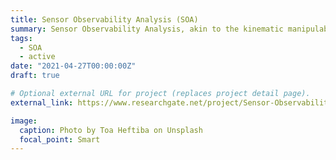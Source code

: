 ```yaml
---
title: Sensor Observability Analysis (SOA)
summary: Sensor Observability Analysis, akin to the kinematic manipulability index, aims to quantify the quality of sensor observations of task-space quantities based on the robot configuration for optimization purposes.
tags:
  - SOA
  - active
date: "2021-04-27T00:00:00Z"
draft: true

# Optional external URL for project (replaces project detail page).
external_link: https://www.researchgate.net/project/Sensor-Observability-Analysis

image:
  caption: Photo by Toa Heftiba on Unsplash
  focal_point: Smart
---
```


